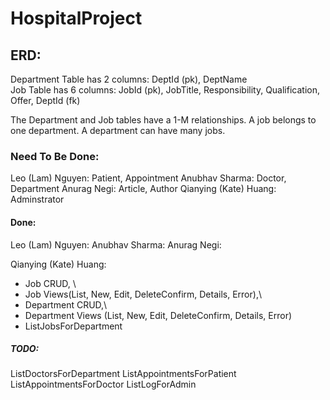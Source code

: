 # HospitalProject

## ERD:
Department Table has 2 columns: DeptId (pk), DeptName\
Job Table has 6 columns: JobId (pk), JobTitle, Responsibility, Qualification, Offer, DeptId (fk)

The Department and Job tables have a 1-M relationships. A job belongs to one department. A department can have many jobs.

### Need To Be Done:

Leo (Lam) Nguyen: Patient, Appointment
Anubhav Sharma: Doctor, Department
Anurag Negi: Article, Author
Qianying (Kate) Huang: Adminstrator 


#### Done:
Leo (Lam) Nguyen:
Anubhav Sharma:
Anurag Negi:

Qianying (Kate) Huang: 
- Job CRUD, \
- Job Views(List, New, Edit, DeleteConfirm, Details, Error),\
- Department CRUD,\
- Department Views (List, New, Edit, DeleteConfirm, Details, Error)
- ListJobsForDepartment

##### TODO:
ListDoctorsForDepartment
ListAppointmentsForPatient
ListAppointmentsForDoctor
ListLogForAdmin




